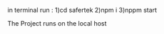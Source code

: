 in terminal run   :
                     1)cd safertek
                     2)npm i
                     3)nppm start


The Project runs on the local host
